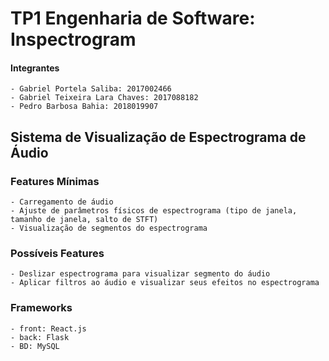 # TP1 Engenharia de Software: Inspectrogram

#### Integrantes

    - Gabriel Portela Saliba: 2017002466
    - Gabriel Teixeira Lara Chaves: 2017088182
    - Pedro Barbosa Bahia: 2018019907

## Sistema de Visualização de Espectrograma de Áudio

### Features Mínimas

    - Carregamento de áudio
    - Ajuste de parâmetros físicos de espectrograma (tipo de janela, tamanho de janela, salto de STFT)
    - Visualização de segmentos do espectrograma

### Possíveis Features

    - Deslizar espectrograma para visualizar segmento do áudio
    - Aplicar filtros ao áudio e visualizar seus efeitos no espectrograma

### Frameworks

    - front: React.js
    - back: Flask
    - BD: MySQL
